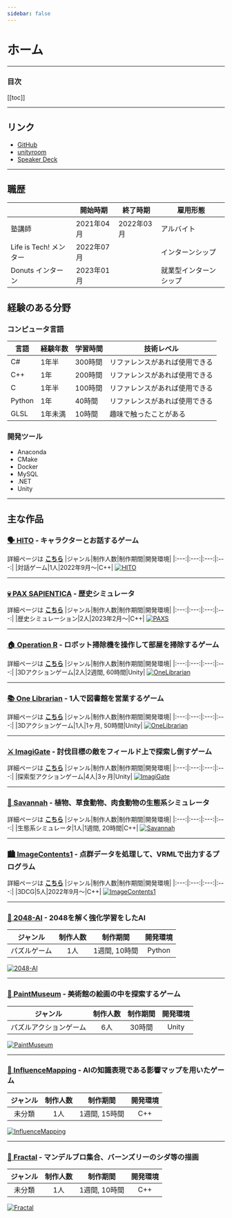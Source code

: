```yaml
---
sidebar: false
---
```


# ホーム
---

### 目次
[[toc]]

---

## リンク
- [GitHub](https://github.com/guinpen98)
- [unityroom](https://unityroom.com/users/wg4v329mc1lrdohjey8i)
- [Speaker Deck](https://speakerdeck.com/guinpen98)
---

## 職歴
||開始時期|終了時期|雇用形態|
|---|---|---|---|
|塾講師|2021年04月|2022年03月|アルバイト|
|Life is Tech! メンター|2022年07月||インターンシップ|
|Donuts インターン|2023年01月||就業型インターンシップ|

## 経験のある分野

### コンピュータ言語
|言語|経験年数|学習時間|技術レベル|
|---|---|---|---|
|C#|1年半|300時間|リファレンスがあれば使用できる|
|C++|1年|200時間|リファレンスがあれば使用できる|
|C|1年半|100時間|リファレンスがあれば使用できる|
|Python|1年|40時間|リファレンスがあれば使用できる|
|GLSL|1年未満|10時間|趣味で触ったことがある|

### 開発ツール
- Anaconda
- CMake
- Docker
- MySQL
- .NET
- Unity

---

## 主な作品

### [🗣️ HITO](https://github.com/guinpen98/HITO) - キャラクターとお話するゲーム
詳細ページは [**こちら**](works/HITO.html)
|ジャンル|制作人数|制作期間|開発環境|
|:---:|:---:|:---:|:---:|
|対話ゲーム|1人|2022年9月～|C++|
[![HITO](./.vuepress/public/imgs/home/Vue-HITO.png)](works/HITO.html)

---

### [💀 PAX SAPIENTICA](https://github.com/AsPJT/PAX_SAPIENTICA) - 歴史シミュレータ
詳細ページは [**こちら**](works/PAXS.html)
|ジャンル|制作人数|制作期間|開発環境|
|:---:|:---:|:---:|:---:|
|歴史シミュレーション|2人|2023年2月〜|C++|
[![PAXS](./.vuepress/public/imgs/home/Vue-PAXS.png)](works/PAXS.html)

---

### [🏠 Operation R](https://unityroom.com/games/operation-r) - ロボット掃除機を操作して部屋を掃除するゲーム
詳細ページは [**こちら**](works/OperationR.html)
|ジャンル|制作人数|制作期間|開発環境|
|:---:|:---:|:---:|:---:|
|3Dアクションゲーム|2人|2週間, 60時間|Unity|
[![OneLibrarian](./.vuepress/public/imgs/home/Vue-OperationR.png)](works/OneLibrarian.html)

---

### [📚 One Librarian](https://unityroom.com/games/one_lib) - 1人で図書館を営業するゲーム
詳細ページは [**こちら**](works/OneLibrarian.html)
|ジャンル|制作人数|制作期間|開発環境|
|:---:|:---:|:---:|:---:|
|3Dアクションゲーム|1人|1ヶ月, 50時間|Unity|
[![OneLibrarian](./.vuepress/public/imgs/home/Vue-OneLibrarian.png)](works/OneLibrarian.html)

---

### [⚔️ ImagiGate](https://github.com/yshi112358/Stylish-Game-Public) - 討伐目標の敵をフィールド上で探索し倒すゲーム
詳細ページは [**こちら**](works/ImagiGate.html)
|ジャンル|制作人数|制作期間|開発環境|
|:---:|:---:|:---:|:---:|
|探索型アクションゲーム|4人|3ヶ月|Unity|
[![ImagiGate](./.vuepress/public/imgs/home/Vue-ImagiGate.png)](works/ImagiGate.html)

---

### [🦓 Savannah](https://github.com/guinpen98/Savannah) - 植物、草食動物、肉食動物の生態系シミュレータ
詳細ページは [**こちら**](works/Savannah.html)
|ジャンル|制作人数|制作期間|開発環境|
|:---:|:---:|:---:|:---:|
|生態系シミュレータ|1人|1週間, 20時間|C++|
[![Savannah](./.vuepress/public/imgs/home/Vue-Savannah.png)](works/Savannah.html)

---

### [🏙️ ImageContents1](https://github.com/HotariTobu/ImageContents1/tree/develop) - 点群データを処理して、VRMLで出力するプログラム
詳細ページは [**こちら**](works/ImageContents1.html)
|ジャンル|制作人数|制作期間|開発環境|
|:---:|:---:|:---:|:---:|
|3DCG|5人|2022年9月～|C++|
[![ImageContents1](./.vuepress/public/imgs/home/Vue-ImageContents1.png)](works/ImageContents1.html)

---

### [🔢 2048-AI](https://github.com/guinpen98/2048-AI) - 2048を解く強化学習をしたAI
|ジャンル|制作人数|制作期間|開発環境|
|:---:|:---:|:---:|:---:|
|パズルゲーム|1人|1週間, 10時間|Python|
[![2048-AI](./.vuepress/public/imgs/home/Vue-2048-AI.png)](https://github.com/guinpen98/2048-AI)

---

### [🎨 PaintMuseum](https://github.com/guinpen98/PaintMuseum) - 美術館の絵画の中を探索するゲーム
|ジャンル|制作人数|制作期間|開発環境|
|:---:|:---:|:---:|:---:|
|パズルアクションゲーム|6人|30時間|Unity|
[![PaintMuseum](./.vuepress/public/imgs/home/Vue-PaintMuseum.png)](https://github.com/guinpen98/PaintMuseum)

---

### [🌻 InfluenceMapping](https://github.com/guinpen98/InfluenceMapping) - AIの知識表現である影響マップを用いたゲーム
|ジャンル|制作人数|制作期間|開発環境|
|:---:|:---:|:---:|:---:|
|未分類|1人|1週間, 15時間|C++|
[![InfluenceMapping](./.vuepress/public/imgs/home/Vue-InfluenceMapping.png)](https://github.com/guinpen98/InfluenceMapping)

---

### [🌱 Fractal](https://github.com/guinpen98/Fractal) - マンデルブロ集合、バーンズリーのシダ等の描画
|ジャンル|制作人数|制作期間|開発環境|
|:---:|:---:|:---:|:---:|
|未分類|1人|1週間, 10時間|C++|
[![Fractal](./.vuepress/public/imgs/home/Vue-Fractal.png)](https://github.com/guinpen98/Fractal)
